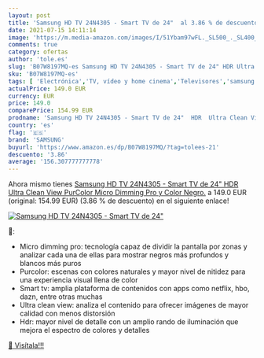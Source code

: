 ```yaml
---
layout: post
title: 'Samsung HD TV 24N4305 - Smart TV de 24"  al 3.86 % de descuento'
date: 2021-07-15 14:11:14
image: 'https://m.media-amazon.com/images/I/51Ybam97wFL._SL500_._SL400_.jpg'
comments: true
category: ofertas
author: 'tole.es'
slug: 'B07W8197MQ-es Samsung HD TV 24N4305 - Smart TV de 24" HDR Ultra Clean...'
sku: 'B07W8197MQ-es'
tags: [ 'Electrónica','TV, vídeo y home cinema','Televisores','samsung','smart','tv', ]
actualPrice: 149.0 EUR
currency: EUR
price: 149.0
comparePrice: 154.99 EUR
prodname: 'Samsung HD TV 24N4305 - Smart TV de 24"  HDR  Ultra Clean View  PurColor  Micro Dimming Pro y Color Negro.'
country: 'es'
flag: '🇪🇸'
brand: 'SAMSUNG'
buyurl: 'https://www.amazon.es/dp/B07W8197MQ/?tag=tolees-21'
descuento: '3.86'
average: '156.307777777778'
---
```


Ahora mismo tienes [Samsung HD TV 24N4305 - Smart TV de 24"  HDR  Ultra Clean View  PurColor  Micro Dimming Pro y Color Negro.](https://www.amazon.es/dp/B07W8197MQ/?tag=tolees-21) a 149.0 EUR (original: 154.99 EUR) (3.86 %  de descuento) en el siguiente enlace!

[![Samsung HD TV 24N4305 - Smart TV de 24" ](https://m.media-amazon.com/images/I/51Ybam97wFL._SL500_._SL400_.jpg)](https://www.amazon.es/dp/B07W8197MQ/?tag=tolees-21)

🔎:

- Micro dimming pro: tecnología capaz de dividir la pantalla por zonas y analizar cada una de ellas para mostrar negros más profundos y blancos más puros
- Purcolor: escenas con colores naturales y mayor nivel de nitidez para una experiencia visual llena de color
- Smart tv: amplia plataforma de contenidos con apps como netflix, hbo, dazn, entre otras muchas
- Ultra clean view: analiza el contenido para ofrecer imágenes de mayor calidad con menos distorsión
- Hdr: mayor nivel de detalle con un amplio rando de iluminación que mejora el espectro de colores y detalles

[🛒 Visítala!!!](https://www.amazon.es/dp/B07W8197MQ/?tag=tolees-21)
